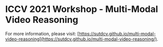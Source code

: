 # ICCV 2021 Workshop - Multi-Modal Video Reasoning

For more information, please visit: [https://sutdcv.github.io/multi-modal-video-reasoning](https://sutdcv.github.io/multi-modal-video-reasoning/).
